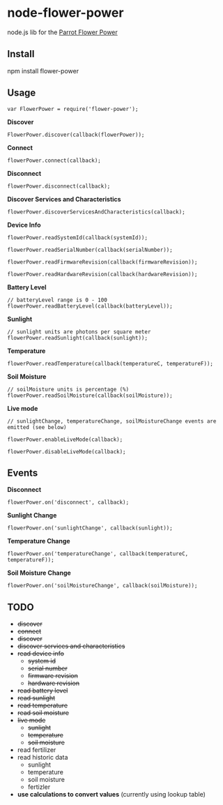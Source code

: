 node-flower-power
=================

node.js lib for the [Parrot Flower Power](http://www.parrot.com/flowerpower/usa/)

Install
-------

npm install flower-power

Usage
-----

    var FlowerPower = require('flower-power');

__Discover__

    FlowerPower.discover(callback(flowerPower));

__Connect__

    flowerPower.connect(callback);

__Disconnect__

    flowerPower.disconnect(callback);

__Discover Services and Characteristics__

    flowerPower.discoverServicesAndCharacteristics(callback);

__Device Info__

    flowerPower.readSystemId(callback(systemId));

    flowerPower.readSerialNumber(callback(serialNumber));

    flowerPower.readFirmwareRevision(callback(firmwareRevision));

    flowerPower.readHardwareRevision(callback(hardwareRevision));

__Battery Level__

    // batteryLevel range is 0 - 100
    flowerPower.readBatteryLevel(callback(batteryLevel));

__Sunlight__

    // sunlight units are photons per square meter 
    flowerPower.readSunlight(callback(sunlight));

__Temperature__

    flowerPower.readTemperature(callback(temperatureC, temperatureF));

__Soil Moisture__

    // soilMoisture units is percentage (%)
    flowerPower.readSoilMoisture(callback(soilMoisture));

__Live mode__

    // sunlightChange, temperatureChange, soilMoistureChange events are emitted (see below)

    flowerPower.enableLiveMode(callback);

    flowerPower.disableLiveMode(callback);

Events 
------

__Disconnect__

    flowerPower.on('disconnect', callback);

__Sunlight Change__

    flowerPower.on('sunlightChange', callback(sunlight));

__Temperature Change__

    flowerPower.on('temperatureChange', callback(temperatureC, temperatureF));

__Soil Moisture Change__

    flowerPower.on('soilMoistureChange', callback(soilMoisture));

TODO
----

  * ~~discover~~
  * ~~connect~~
  * ~~discover~~
  * ~~discover services and characteristics~~
  * ~~read device info~~
    * ~~system id~~
    * ~~serial number~~
    * ~~firmware revision~~
    * ~~hardware revision~~
  * ~~read battery level~~
  * ~~read sunlight~~
  * ~~read temperature~~
  * ~~read soil moisture~~
  * ~~live mode~~
    * ~~sunlight~~
    * ~~temperature~~
    * ~~soil moisture~~
  * read fertilizer
  * read historic data
    * sunlight
    * temperature
    * soil moisture
    * fertizler
  * __use calculations to convert values__ (currently using lookup table)

